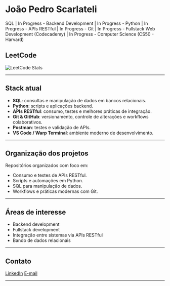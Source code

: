# João Pedro Scarlateli

SQL | In Progress - Backend Development | In Progress - Python | In Progress - APIs RESTful | In Progress - Git | In Progress - Fullstack Web Development (Codecademy) | In Progress - Computer Science (CS50 - Harvard)

## LeetCode

![LeetCode Stats](https://leetcode-stats.vercel.app/api?username=Scarlateli&show_icons=true&theme=dark)

---

## Stack atual

- **SQL**: consultas e manipulação de dados em bancos relacionais.
- **Python**: scripts e aplicações backend.
- **APIs RESTful**: consumo, testes e melhores práticas de integração.
- **Git & GitHub**: versionamento, controle de alterações e workflows colaborativos.
- **Postman**: testes e validação de APIs.
- **VS Code / Warp Terminal**: ambiente moderno de desenvolvimento.

---

## Organização dos projetos

Repositórios organizados com foco em:
- Consumo e testes de APIs RESTful.
- Scripts e automações em Python.
- SQL para manipulação de dados.
- Workflows e práticas modernas com Git.

---

## Áreas de interesse

- Backend development
- Fullstack development
- Integração entre sistemas via APIs RESTful
- Bando de dados relacionais

---

## Contato

[LinkedIn](https://www.linkedin.com/in/joão-pedro-scarlateli-rebello-986976156)
[E-mail](mailto:jprebello10@gmail.com)

---


